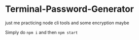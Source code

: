 # Terminal-Password-Generator
just me practicing node cli tools and some encryption maybe


Simply do ```npm i``` and then ```npm start```

